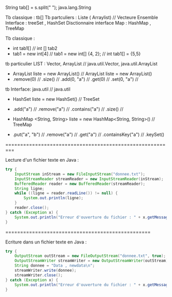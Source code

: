 String tab[] = s.split(" "); java.lang.String

Tb classique : tb[]
Tb partculiers : Liste ( Arraylist) // Vecteure
Ensemble Interface : treeSet , HashSet
Disctionnaire interface Map : HashMap , TreeMap

Tb classique :

- int tab1[] // int [] tab2
- tab1 = new int[4] // tab1 = new int[] {4, 2}; // int tab1[] = {5,5}

tb particulier LIST : Vector, ArrayList // java.util.Vector, java.util.ArrayList

- ArrayList <String> liste = new ArrayList<String>() // ArrayList liste = new ArrayList()
- .remove(0) // .size() // .add(0, "a") // .get(0) // .set(0, "a") //

tb Interface: java.util // java.util

- HashSet <String> liste = new HashSet<String>() // TreeSet
- .add("a") // .remove("a") // .contains("a") // .size() //

- HashMap <String, String> liste = new HashMap<String, String>() // TreeMap
- .put("a", "b") // .remove("a") // .get("a") // .containsKey("a") // .keySet()

=========================================================

Lecture d'un fichier texte en Java :

```java
try {
    InputStream inStream = new FileInputStream("donnee.txt");
    InputStreamReader streamReader = new InputStreamReader(inStream);
    BufferedReader reader = new BufferedReader(streamReader);
    String ligne;
    while ((ligne = reader.readLine()) != null) {
        System.out.println(ligne);
    }
    reader.close();
} catch (Exception x) {
    System.out.println("Erreur d'ouverture du fichier : " + x.getMessage());
}
```

=================================================

Ecriture dans un fichier texte en Java :

```java
try {
    OutputStream outStream = new FileOutputStream("donnee.txt", true);
    OutputStreamWriter streamWriter = new OutputStreamWriter(outStream);
    String donnee = "Data , newdata\n";
    streamWriter.write(donnee);
    streamWriter.close();
} catch (Exception x) {
    System.out.println("Erreur d'ouverture du fichier : " + x.getMessage());
}
```
